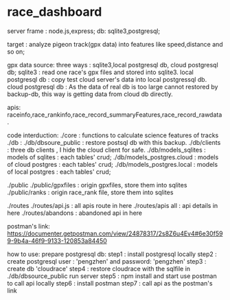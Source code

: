 # race_dashboard
server frame : node.js,express;
db: sqlite3,postgresql;

target : analyze pigeon track(gpx data) into features like speed,distance and so on;

gpx data source: three ways : sqlite3,local postgresql db, cloud postgresql db;
sqlite3 : read one race's gpx files and stored into sqlite3.
local postgresql db : copy test cloud server's data into local postgressql db.
cloud postgresql db : As the data of real db is too large cannot restored by backup-db, this way is  getting data from cloud db directly. 

apis: raceinfo,race_rankinfo,race_record_summaryFeatures,race_record_rawdata.

code interduction:
./core : functions to calculate science features of tracks
./db : 
./db/dbsoure_public : restore postsql db with this backup.
./db/clients : three db clients , I hide the cloud client for safe.
./db/models_sqlites : models of sqlites : each tables' crud;
./db/models_postgres.cloud : models of cloud postgres : each tables' crud;
./db/models_postgres.local : models of local postgres : each tables' crud;

./public
./public/gpxfiles : origin gpxfiles, store them into sqlites
./public/ranks  : origin race_rank file, store them into sqlites

./routes
./routes/api.js  : all apis route in here
./routes/apis all : api details in here
./routes/abandons : abandoned api in here

postman's link:
https://documenter.getpostman.com/view/24878317/2s8Z6u4Ev4#6e30f599-9b4a-46f9-9133-120853a84450


how to use:
prepare postgresql db:
step1 : install postgresql locally 
step2 : create postgresql user : 'pengzhen' and password: 'pengzhen'
step3 : create db 'cloudrace'
step4 : restore cloudrace with the sqlfile in ./db/dbsource_public
run server
step5 : npm install and start
use postman to call api locally
step6 : install postman
step7 : call api as the postman's link 